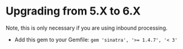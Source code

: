 # Upgrading from 5.X to 6.X

Note, this is only necessary if you are using inbound processing.

* Add this gem to your Gemfile: `gem 'sinatra', '>= 1.4.7', '< 3'`
